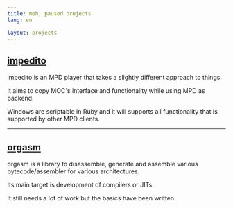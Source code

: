 ```yaml
---
title: meh, paused projects
lang: en

layout: projects
---
```


[impedito](https://github.com/meh/impedito)
-------------------------------------------
impedito is an MPD player that takes a slightly different approach to
things.

It aims to copy MOC's interface and functionality while using MPD as
backend.

Windows are scriptable in Ruby and it will supports all functionality
that is supported by other MPD clients.

<hr/>

[orgasm](https://github.com/meh/orgasm)
---------------------------------------
orgasm is a library to disassemble, generate and assemble various
bytecode/assembler for various architectures.

Its main target is development of compilers or JITs.

It still needs a lot of work but the basics have been written.
